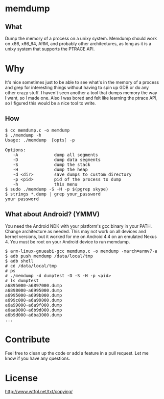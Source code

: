 # memdump

## What

Dump the memory of a process on a unixy system. Memdump should work on x86,
x86_64, ARM, and probably other architectures, as long as it is a unixy system
that supports the PTRACE API.

# Why

It's nice sometimes just to be able to see what's in the memory of a process
and grep for interesting things without having to spin up GDB or do any other
crazy stuff. I haven't seen another a tool that dumps memory the way I want, so
I made one. Also I was bored and felt like learning the ptrace API, so I
figured this would be a nice tool to write.

## How

<pre>
$ cc memdump.c -o memdump
$ ./memdump -h
Usage: ./memdump <segment(s)> [opts] -p <pid>

Options:
   -A              dump all segments
   -D              dump data segments
   -S              dump the stack
   -H              dump the heap
   -d &lt;dir&gt;        save dumps to custom directory
   -p &lt;pid&gt;        pid of the process to dump
   -h              this menu
$ sudo ./memdump -S -H -p $(pgrep skype)
$ strings *.dump | grep your_password
your_password
</pre>

## What about Android? (YMMV)

You need the Android NDK with your platform's gcc binary in your PATH. Change
architecture as needed. This may not work on all devices and kernel versions,
but it worked for me on Android 4.4 on an emulated Nexus 4. You must be root on
your Android device to run memdump.

<pre>
$ arm-linux-gnueabi-gcc memdump.c -o memdump -march=armv7-a -static
$ adb push memdump /data/local/tmp
$ adb shell
# cd /data/local/tmp
# ps
# ./memdump -d dumptest -D -S -H -p &lt;pid&gt;
# ls dumptest
a6895000-a6897000.dump
a6898000-a6995000.dump
a6995000-a699b000.dump
a699c000-a6a99000.dump
a6a99000-a6a9f000.dump
a6aa0000-a6b9d000.dump
a6b9d000-a6ba3000.dump
...
</pre>

# Contribute

Feel free to clean up the code or add a feature in a pull request. Let me know
if you have any questions.

# License

http://www.wtfpl.net/txt/copying/
